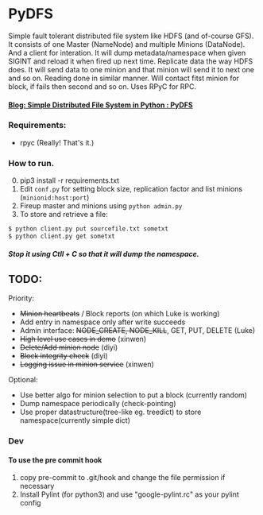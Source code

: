 # PyDFS
Simple fault tolerant distributed file system like HDFS (and of-course GFS). It consists of one Master (NameNode) and multiple Minions (DataNode). And a client for interation. It will dump metadata/namespace when given SIGINT and reload it when fired up next time. Replicate data  the way HDFS does. It will send data to one minion and that minion will send it to next one and so on. Reading done in similar manner. Will contact fitst minion for block, if fails then second and so on.  Uses RPyC for RPC.

#### [Blog: Simple Distributed File System in Python : PyDFS](https://superuser.blog/distributed-file-system-python/)

### Requirements:
  - rpyc (Really! That's it.)
  
### How to run.
  0. pip3 install -r requirements.txt
  1. Edit `conf.py` for setting block size, replication factor and list minions (`minionid:host:port`)
  2. Fireup master and minions using `python admin.py`
  3. To store and retrieve a file:
```sh
$ python client.py put sourcefile.txt sometxt
$ python client.py get sometxt
```
##### Stop it using Ctll + C so that it will dump the namespace.

## TODO:
Priority:
  - ~~Minion heartbeats~~ / Block reports (on which Luke is working)
  - Add entry in namespace only after write succeeds
  - Admin interface: ~~NODE_CREATE, NODE_KILL~~, GET, PUT, DELETE (Luke)
  - ~~High level use cases in demo~~ (xinwen)
  - ~~Delete/Add minion node~~ (diyi)
  - ~~Block integrity check~~ (diyi)
  - ~~Logging issue in minion service~~ (xinwen)

Optional:
  - Use better algo for minion selection to put a block (currently random)
  - Dump namespace periodically (check-pointing)
  - Use proper datastructure(tree-like eg. treedict) to store namespace(currently simple dict)

### Dev
    

#### To use the pre commit hook
  1. copy pre-commit to .git/hook and change the file permission if necessary
  2. Install Pylint (for python3) and use "google-pylint.rc" as your pylint config
